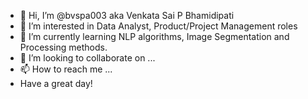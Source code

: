 - 👋 Hi, I’m @bvspa003 aka Venkata Sai P Bhamidipati
- 👀 I’m interested in Data Analyst, Product/Project Management roles
- 🌱 I’m currently learning NLP algorithms, Image Segmentation and Processing methods.
- 💞️ I’m looking to collaborate on ...
- 📫 How to reach me ...
- Have a great day!
<!---
bvspa003/bvspa003 is a ✨ special ✨ repository because its `README.md` (this file) appears on your GitHub profile.
You can click the Preview link to take a look at your changes.
--->
